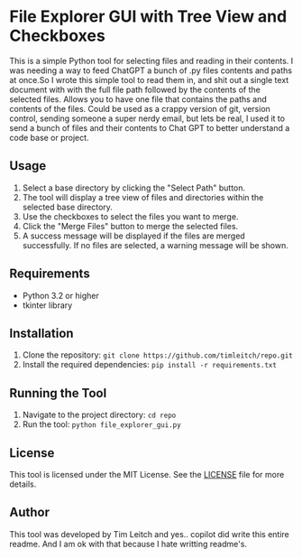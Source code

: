 # File Explorer GUI with Tree View and Checkboxes

This is a simple Python tool for selecting files and reading in their contents. I was needing a way to feed ChatGPT a bunch of .py files contents and paths at once.So I wrote this simple tool to read them in, and shit out a single text document with with the full file path followed by the contents of the selected files. Allows you to have one file that contains the paths and contents of the files. Could be used as a crappy version of git, version control, sending someone a super nerdy email, but lets be real, I used it to send a bunch of files and their contents to Chat GPT to better understand a code base or project. 

## Usage

1. Select a base directory by clicking the "Select Path" button.
2. The tool will display a tree view of files and directories within the selected base directory.
3. Use the checkboxes to select the files you want to merge.
4. Click the "Merge Files" button to merge the selected files.
5. A success message will be displayed if the files are merged successfully. If no files are selected, a warning message will be shown.

## Requirements

- Python 3.2 or higher
- tkinter library

## Installation

1. Clone the repository: `git clone https://github.com/timleitch/repo.git`
2. Install the required dependencies: `pip install -r requirements.txt`

## Running the Tool

1. Navigate to the project directory: `cd repo`
2. Run the tool: `python file_explorer_gui.py`

## License

This tool is licensed under the MIT License. See the [LICENSE](LICENSE) file for more details.

## Author

This tool was developed by Tim Leitch and yes.. copilot did write this entire readme. And I am ok with that because I hate writting readme's.